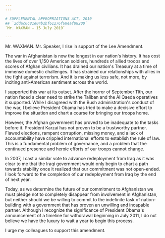 ```yaml
---
---

# SUPPLEMENTAL APPROPRIATIONS ACT, 2010
## `2ddac6c81e04b1bf61276f60eaf08200`
`Mr. WAXMAN — 15 July 2010`

---
```



Mr. WAXMAN. Mr. Speaker, I rise in support of the Lee Amendment.

The war in Afghanistan is now the longest in our nation's history. It 
has cost the lives of over 1,150 American soldiers, hundreds of allied 
troops and scores of Afghan civilians. It has drained our nation's 
Treasury at a time of immense domestic challenges. It has strained our 
relationships with allies in the fight against terrorism. And it is 
making us less safe, not more, by inciting anti-American sentiment 
across the world.

I supported this war at its outset. After the horror of September 
11th, our nation faced a clear need to strike the Taliban and the Al 
Qaeda operatives it supported. While I disagreed with the Bush 
administration's conduct of the war, I believe President Obama has 
tried to make a decisive effort to improve the situation and chart a 
course for bringing our troops home.

However, the Afghan government has proved to be inadequate to the 
tasks before it. President Karzai has not proven to be a trustworthy 
partner. Flawed elections, rampant corruption, missing money, and a 
lack of accountability have crippled international efforts to establish 
the rule of law. This is a fundamental problem of governance, and a 
problem that the continued presence and heroic efforts of our troops 
cannot change.

In 2007, I cast a similar vote to advance redeployment from Iraq as 
it was clear to me that the Iraqi government would only begin to chart 
a path towards stability once it realized that our commitment was not 
open-ended. I look forward to the completion of our redeployment from 
Iraq by the end of next year.

Today, as we determine the future of our commitment to Afghanistan we 
must pledge not to completely disappear from involvement in 
Afghanistan, but neither should we be willing to commit to the 
indefinite task of nation-building with a government that has proven an 
unwilling and incapable partner. Although I recognize the significance 
of President Obama's announcement of a timeline for withdrawal 
beginning in July 2011, I do not believe we have the luxury to wait a 
year to begin this process.

I urge my colleagues to support this amendment.
